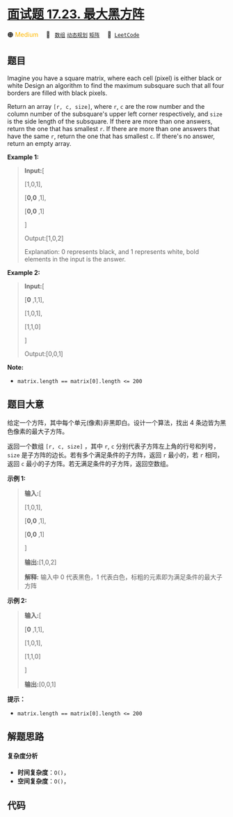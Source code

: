 # [面试题 17.23. 最大黑方阵](https://leetcode.cn/problems/max-black-square-lcci)

🟠 <font color=#ffb800>Medium</font>&emsp; 🔖&ensp; [`数组`](/leetcode/outline/tag/array.md) [`动态规划`](/leetcode/outline/tag/dynamic-programming.md) [`矩阵`](/leetcode/outline/tag/matrix.md)&emsp; 🔗&ensp;[`LeetCode`](https://leetcode.cn/problems/max-black-square-lcci)

## 题目

Imagine you have a square matrix, where each cell (pixel) is either black or
white Design an algorithm to find the maximum subsquare such that all four
borders are filled with black pixels.

Return an array `[r, c, size]`, where `r`, `c` are the row number and the
column number of the subsquare's upper left corner respectively, and `size` is
the side length of the subsquare. If there are more than one answers, return
the one that has smallest `r`. If there are more than one answers that have
the same `r`, return the one that has smallest `c`. If there's no answer,
return an empty array.

**Example 1:**

> 
> 
> 
> 
> 
> **Input:**[
> 
>    [1,0,1],
> 
>    [**0,0** ,1],
> 
>    [**0,0** ,1]
> 
> ]
> 
> Output:[1,0,2]
> 
> Explanation: 0 represents black, and 1 represents white, bold elements in the input is the answer.

**Example 2:**

> 
> 
> 
> 
> 
> **Input:**[
> 
>    [**0** ,1,1],
> 
>    [1,0,1],
> 
>    [1,1,0]
> 
> ]
> 
> Output:[0,0,1]
> 
> 

**Note:**

  * `matrix.length == matrix[0].length <= 200`


## 题目大意

给定一个方阵，其中每个单元(像素)非黑即白。设计一个算法，找出 4 条边皆为黑色像素的最大子方阵。

返回一个数组 `[r, c, size]` ，其中 `r`, `c` 分别代表子方阵左上角的行号和列号，`size`
是子方阵的边长。若有多个满足条件的子方阵，返回 `r` 最小的，若 `r` 相同，返回 `c` 最小的子方阵。若无满足条件的子方阵，返回空数组。

**示例 1:**

> 
> 
> 
> 
> 
> **输入:**[
> 
>    [1,0,1],
> 
>    [**0,0** ,1],
> 
>    [**0,0** ,1]
> 
> ]
> 
> **输出:**[1,0,2]
> 
> **解释:** 输入中 0 代表黑色，1 代表白色，标粗的元素即为满足条件的最大子方阵
> 
> 

**示例 2:**

> 
> 
> 
> 
> 
> **输入:**[
> 
>    [**0** ,1,1],
> 
>    [1,0,1],
> 
>    [1,1,0]
> 
> ]
> 
> **输出:**[0,0,1]
> 
> 

**提示：**

  * `matrix.length == matrix[0].length <= 200`


## 解题思路

#### 复杂度分析

- **时间复杂度**：`O()`，
- **空间复杂度**：`O()`，

## 代码

```javascript

```
